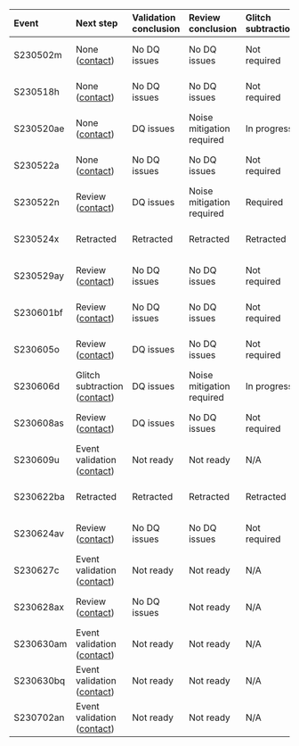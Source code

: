 | Event     | Next step                                                       | Validation conclusion   | Review conclusion         | Glitch subtraction   | Finalized   | Links                                                                                                                                                                                                                                                                                                 | Status   |
|:----------|:----------------------------------------------------------------|:------------------------|:--------------------------|:---------------------|:------------|:------------------------------------------------------------------------------------------------------------------------------------------------------------------------------------------------------------------------------------------------------------------------------------------------------|:---------|
| S230502m  | None ([contact](mailto:laura.nuttall@port.ac.uk))               | No DQ issues            | No DQ issues              | Not required         | Yes         | [GraceDB](https://gracedb-test.ligo.org/superevents/S230502m), [Detectors](https://ldas-jobs.ligo.caltech.edu/~detchar/summary/day/20230502), [DQR](https://ldas-jobs.ligo.caltech.edu/~dqr/o4dqr/online/events/202305/S230502m), [EV](https://dqr.ligo.caltech.edu/ev_forms/summary/S230502m)        |          |
| S230518h  | None ([contact](mailto:ronaldas.macas@port.ac.uk))              | No DQ issues            | No DQ issues              | Not required         | Yes         | [GraceDB](https://gracedb.ligo.org/superevents/S230518h), [Detectors](https://ldas-jobs.ligo.caltech.edu/~detchar/summary/day/20230518), [DQR](https://ldas-jobs.ligo.caltech.edu/~dqr/o4dqr/online/events/202305/S230518h/S230518h_01), [EV](https://dqr.ligo.caltech.edu/ev_forms/summary/S230518h) |          |
| S230520ae | None ([contact](mailto:ronaldas.macas@port.ac.uk))              | DQ issues               | Noise mitigation required | In progress          | Yes         | [GraceDB](https://gracedb.ligo.org/superevents/S230520ae), [Detectors](https://ldas-jobs.ligo.caltech.edu/~detchar/summary/day/20230520), [DQR](https://ldas-jobs.ligo.caltech.edu/~dqr/o4dqr/online/events/202305/S230520ae), [EV](https://dqr.ligo.caltech.edu/ev_forms/summary/S230520ae)          |          |
| S230522a  | None ([contact](mailto:laura.nuttall@port.ac.uk))               | No DQ issues            | No DQ issues              | Not required         | Yes         | [GraceDB](https://gracedb.ligo.org/superevents/S230522a), [Detectors](https://ldas-jobs.ligo.caltech.edu/~detchar/summary/day/20230522), [DQR](https://ldas-jobs.ligo.caltech.edu/~dqr/o4dqr/online/events/202305/S230522a/S230522a_01), [EV](https://dqr.ligo.caltech.edu/ev_forms/summary/S230522a) |          |
| S230522n  | Review ([contact](mailto:laura.nuttall@port.ac.uk))             | DQ issues               | Noise mitigation required | Required             | No          | [GraceDB](https://gracedb.ligo.org/superevents/S230522n), [Detectors](https://ldas-jobs.ligo.caltech.edu/~detchar/summary/day/20230522), [DQR](https://ldas-jobs.ligo.caltech.edu/~dqr/o4dqr/online/events/202305/S230522n), [EV](https://dqr.ligo.caltech.edu/ev_forms/summary/S230522n)             |          |
| S230524x  | Retracted                                                       | Retracted               | Retracted                 | Retracted            | Yes         | [GraceDB](https://gracedb.ligo.org/superevents/S230524x), [Detectors](https://ldas-jobs.ligo.caltech.edu/~detchar/summary/day/20230524), [DQR](https://ldas-jobs.ligo.caltech.edu/~dqr/o4dqr/online/events/202305/S230524x), [EV](https://dqr.ligo.caltech.edu/ev_forms/summary/S230524x)             |          |
| S230529ay | Review ([contact](mailto:laura.nuttall@port.ac.uk))             | No DQ issues            | No DQ issues              | Not required         | No          | [GraceDB](https://gracedb.ligo.org/superevents/S230529ay), [Detectors](https://ldas-jobs.ligo.caltech.edu/~detchar/summary/day/20230529), [DQR](https://ldas-jobs.ligo.caltech.edu/~dqr/o4dqr/online/events/202305/S230529ay), [EV](https://dqr.ligo.caltech.edu/ev_forms/summary/S230529ay)          |          |
| S230601bf | Review ([contact](mailto:laura.nuttall@port.ac.uk))             | No DQ issues            | No DQ issues              | Not required         | No          | [GraceDB](https://gracedb.ligo.org/superevents/S230601bf), [Detectors](https://ldas-jobs.ligo.caltech.edu/~detchar/summary/day/20230601), [DQR](https://ldas-jobs.ligo.caltech.edu/~dqr/o4dqr/online/events/202306/S230601bf), [EV](https://dqr.ligo.caltech.edu/ev_forms/summary/S230601bf)          |          |
| S230605o  | Review ([contact](mailto:laura.nuttall@port.ac.uk))             | DQ issues               | No DQ issues              | Not required         | No          | [GraceDB](https://gracedb.ligo.org/superevents/S230605o), [Detectors](https://ldas-jobs.ligo.caltech.edu/~detchar/summary/day/20230605), [DQR](https://ldas-jobs.ligo.caltech.edu/~dqr/o4dqr/online/events/202306/S230605o), [EV](https://dqr.ligo.caltech.edu/ev_forms/summary/S230605o)             |          |
| S230606d  | Glitch subtraction ([contact](mailto:ronaldas.macas@ligo.org))  | DQ issues               | Noise mitigation required | In progress          | No          | [GraceDB](https://gracedb.ligo.org/superevents/S230606d), [Detectors](https://ldas-jobs.ligo.caltech.edu/~detchar/summary/day/20230606), [DQR](https://ldas-jobs.ligo.caltech.edu/~dqr/o4dqr/online/events/202306/S230606d), [EV](https://dqr.ligo.caltech.edu/ev_forms/summary/S230606d)             |          |
| S230608as | Review ([contact](mailto:laura.nuttall@port.ac.uk))             | DQ issues               | No DQ issues              | Not required         | No          | [GraceDB](https://gracedb.ligo.org/superevents/S230608as), [Detectors](https://ldas-jobs.ligo.caltech.edu/~detchar/summary/day/20230608), [DQR](https://ldas-jobs.ligo.caltech.edu/~dqr/o4dqr/online/events/202306/S230608as), [EV](https://dqr.ligo.caltech.edu/ev_forms/summary/S230608as)          |          |
| S230609u  | Event validation ([contact](mailto:anupreeta.more@ligo.org))    | Not ready               | Not ready                 | N/A                  | No          | [GraceDB](https://gracedb.ligo.org/superevents/S230609u), [Detectors](https://ldas-jobs.ligo.caltech.edu/~detchar/summary/day/20230609), [DQR](https://ldas-jobs.ligo.caltech.edu/~dqr/o4dqr/online/events/202306/S230609u), [EV](https://dqr.ligo.caltech.edu/ev_forms/summary/S230609u)             |          |
| S230622ba | Retracted                                                       | Retracted               | Retracted                 | Retracted            | Yes         | [GraceDB](https://gracedb.ligo.org//superevents/S230622ba), [Detectors](https://ldas-jobs.ligo.caltech.edu/~detchar/summary/day/20230622), [DQR](https://ldas-jobs.ligo.caltech.edu/~dqr/o4dqr/online/events/202306/S230622ba/), [EV](https://dqr.ligo.caltech.edu/ev_forms/summary/S230622ba)        |          |
| S230624av | Review ([contact](mailto:laura.nuttall@port.ac.uk))             | No DQ issues            | No DQ issues              | Not required         | No          | [GraceDB](https://gracedb.ligo.org//superevents/S230624av), [Detectors](https://ldas-jobs.ligo.caltech.edu/~detchar/summary/day/20230624), [DQR](https://ldas-jobs.ligo.caltech.edu/~dqr/o4dqr/online/events/202306/S230624av/), [EV](https://dqr.ligo.caltech.edu/ev_forms/summary/S230624av)        |          |
| S230627c  | Event validation ([contact](mailto:amber.stuver@ligo.org))      | Not ready               | Not ready                 | N/A                  | No          | [GraceDB](https://gracedb.ligo.org//superevents/S230627c), [Detectors](https://ldas-jobs.ligo.caltech.edu/~detchar/summary/day/20230627), [DQR](https://ldas-jobs.ligo.caltech.edu/~dqr/o4dqr/online/events/202306/S230627c/), [EV](https://dqr.ligo.caltech.edu/ev_forms/summary/S230627c)           |          |
| S230628ax | Review ([contact](mailto:laura.nuttall@port.ac.uk))             | No DQ issues            | Not ready                 | N/A                  | No          | [GraceDB](https://gracedb.ligo.org//superevents/S230628ax), [Detectors](https://ldas-jobs.ligo.caltech.edu/~detchar/summary/day/20230628), [DQR](https://ldas-jobs.ligo.caltech.edu/~dqr/o4dqr/online/events/202306/S230628ax/), [EV](https://dqr.ligo.caltech.edu/ev_forms/summary/S230628ax)        |          |
| S230630am | Event validation ([contact](mailto:max.trevor@ligo.org))        | Not ready               | Not ready                 | N/A                  | No          | [GraceDB](https://gracedb.ligo.org//superevents/S230630am), [Detectors](https://ldas-jobs.ligo.caltech.edu/~detchar/summary/day/20230630), [DQR](https://ldas-jobs.ligo.caltech.edu/~dqr/o4dqr/online/events/202306/S230630am/), [EV](https://dqr.ligo.caltech.edu/ev_forms/summary/S230630am)        |          |
| S230630bq | Event validation ([contact](mailto:caitlin.rawcliffe@ligo.org)) | Not ready               | Not ready                 | N/A                  | No          | [GraceDB](https://gracedb.ligo.org//superevents/S230630bq), [Detectors](https://ldas-jobs.ligo.caltech.edu/~detchar/summary/day/20230630), [DQR](https://ldas-jobs.ligo.caltech.edu/~dqr/o4dqr/online/events/202306/S230630bq/), [EV](https://dqr.ligo.caltech.edu/ev_forms/summary/S230630bq)        |          |
| S230702an | Event validation ([contact](mailto:max.trevor@ligo.org))        | Not ready               | Not ready                 | N/A                  | No          | [GraceDB](https://gracedb.ligo.org//superevents/S230702an), [Detectors](https://ldas-jobs.ligo.caltech.edu/~detchar/summary/day/20230702), [DQR](https://ldas-jobs.ligo.caltech.edu/~dqr/o4dqr/online/events/202307/S230702an/), [EV](https://dqr.ligo.caltech.edu/ev_forms/summary/S230702an)        |          |
